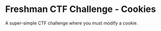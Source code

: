 Freshman CTF Challenge - Cookies
================================

A super-simple CTF challenge where you must modify a cookie.
